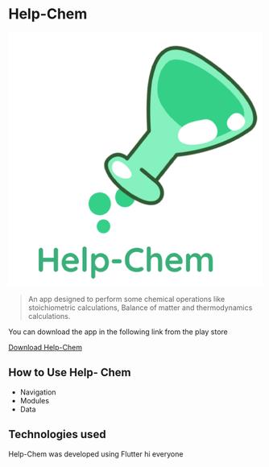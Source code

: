 # Help-Chem

![Landscpae 2](https://raw.githubusercontent.com/JuanBeltranG/ResourcesJBG/master/Help-Chem-Logo-R.png)

> An app designed to perform some chemical operations like stoichiometric calculations, Balance of matter and thermodynamics calculations.

You can download the app in the following link from the play store

<!-- We need to update this link once the app is in the play store-->
[Download Help-Chem](https://www.youtube.com/watch?v=POKvYE1yVbY)



## How to Use Help- Chem

* Navigation
* Modules
* Data
<!-- Here we have to put some screen shots to show the navigation and modules -->



## Technologies used

Help-Chem was developed using Flutter 
hi everyone
